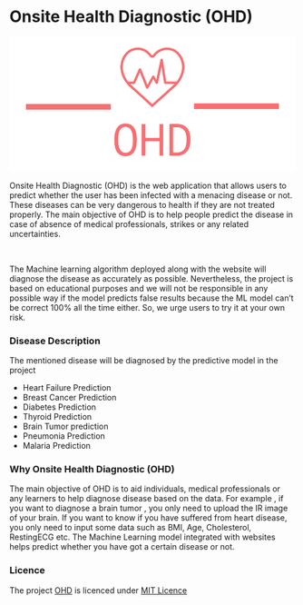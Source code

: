 # Onsite Health Diagnostic (OHD)

![Screenshot](disease.png)
<p>             Onsite Health Diagnostic (OHD) is the web application that allows users to predict whether the user has been infected with a menacing disease or not.
These diseases can be very dangerous to health if they are not treated properly.
The main objective of OHD is to help people predict the disease in case of absence of medical professionals, strikes or any related uncertainties.</p>
<br>
<p>The Machine learning algorithm deployed along with the website will diagnose the disease as accurately as possible. Nevertheless, the project is based on educational purposes and we will not be responsible in any possible way if the model predicts false results because the ML model can’t be correct 100% all the time either. So, we urge users to try it at your own risk.
</p>

### Disease Description
<p> The mentioned disease will be diagnosed by the predictive model in the project</p>


- Heart Failure Prediction
- Breast Cancer Prediction
- Diabetes Prediction
- Thyroid Prediction
- Brain Tumor prediction
- Pneumonia Prediction
- Malaria Prediction

### Why Onsite Health Diagnostic (OHD)

<p>The main objective of OHD is to aid individuals, medical professionals or any learners to help diagnose disease based on the data. For example , if you want to diagnose a brain tumor , you only need to upload the IR image of your brain. If you want to know if you have suffered from heart disease, you only need to input some data such as BMI, Age, Cholesterol, RestingECG etc. The Machine Learning model integrated with websites helps predict whether you have got a certain disease or not.</p>

### Licence

 The project [OHD](https://github.com/Nix-code/Onsite-Health-Diagnostic-OHD) is licenced under [MIT Licence](https://github.com/Nix-code/Onsite-Health-Diagnostic-OHD/blob/main/LICENSE) 